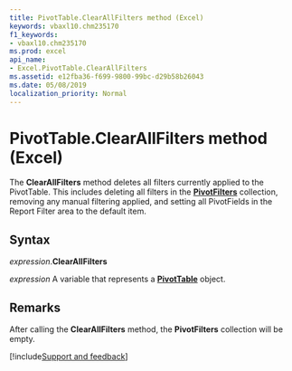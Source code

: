```yaml
---
title: PivotTable.ClearAllFilters method (Excel)
keywords: vbaxl10.chm235170
f1_keywords:
- vbaxl10.chm235170
ms.prod: excel
api_name:
- Excel.PivotTable.ClearAllFilters
ms.assetid: e12fba36-f699-9800-99bc-d29b58b26043
ms.date: 05/08/2019
localization_priority: Normal
---
```



# PivotTable.ClearAllFilters method (Excel)

The **ClearAllFilters** method deletes all filters currently applied to the PivotTable. This includes deleting all filters in the **[PivotFilters](excel.pivotfilters.md)** collection, removing any manual filtering applied, and setting all PivotFields in the Report Filter area to the default item.


## Syntax

_expression_.**ClearAllFilters**

_expression_ A variable that represents a **[PivotTable](Excel.PivotTable.md)** object.


## Remarks

After calling the **ClearAllFilters** method, the **PivotFilters** collection will be empty.




[!include[Support and feedback](~/includes/feedback-boilerplate.md)]
